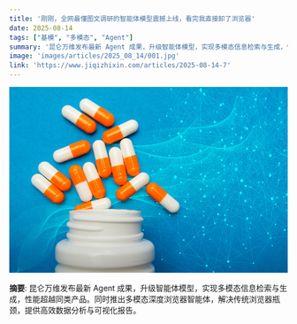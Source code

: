 ```yaml
---
title: '刚刚，全网最懂图文调研的智能体模型震撼上线，看完我直接卸了浏览器'
date: 2025-08-14
tags: ["基模", "多模态", "Agent"]
summary: '昆仑万维发布最新 Agent 成果，升级智能体模型，实现多模态信息检索与生成，性能超越同类产品。同时推出多模态深度浏览器智能体，解决传统浏览器瓶颈，提供高效数据分析与可视化报告。'
image: 'images/articles/2025_08_14/001.jpg'
link: 'https://www.jiqizhixin.com/articles/2025-08-14-7'
---
```

![刚刚，全网最懂图文调研的智能体模型震撼上线，看完我直接卸了浏览器](images/articles/2025_08_14/001.jpg)

**摘要**: 昆仑万维发布最新 Agent 成果，升级智能体模型，实现多模态信息检索与生成，性能超越同类产品。同时推出多模态深度浏览器智能体，解决传统浏览器瓶颈，提供高效数据分析与可视化报告。
